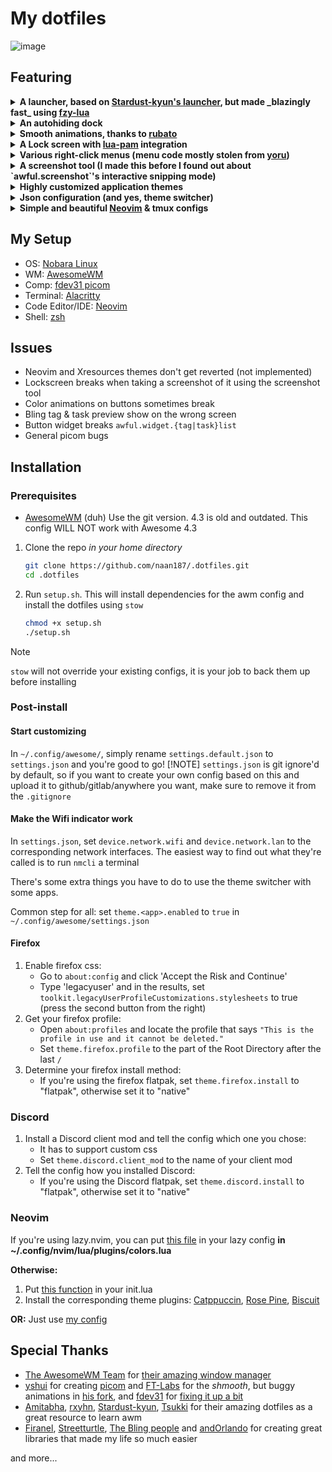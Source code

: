 # My dotfiles
![image](https://github.com/naan187/.dotfiles/assets/99505972/2e6adccf-db1d-4d1e-b121-af4ce567500c)

## Featuring
<details>
  <summary>
  <b>
    A launcher, based on <a href="https://github.com/Stardust-kyun/dotfiles/blob/main/home/.config/awesome/theme/launcher.lua">Stardust-kyun's launcher</a>, but made _blazingly fast_ using <a href="https://github.com/swarn/fzy-lua">fzy-lua</a>
  </b>
  </summary>
  <i>this also serves as a showcase of my skill issues in typing</i>
  <video width=200 src="https://github.com/naan187/.dotfiles/assets/99505972/731106ba-ff85-4d47-ae41-d04c1bce9afa" type="video/mp4" />
</details>

<details>
  <summary> <b>An autohiding dock</b> </summary>
  <i>I couldn't get it to properly hide when tiling/untiling the window, it currently does nothing</i>
  <video width=200 src="https://github.com/naan187/.dotfiles/assets/99505972/9b87a72c-61c1-45db-9b18-6dc7630391ff" type="video/mp4" />
</details>

<details>
  <summary> <b>Smooth animations, thanks to <a href="https://github.com/andOrlando/rubato">rubato</a></b> </summary>
  <i>Animations are smoother and less weird when not recording with OBS</i>
  <video width=200 src="https://github.com/naan187/.dotfiles/assets/99505972/96f684e7-c803-4c93-9813-323c38d6f2fa" type="video/mp4" />
</details>

<details>
  <summary> <b>A Lock screen with <a href="https://github.com/RMTT/lua-pam">lua-pam</a> integration</b> </summary>
  <i>Ignore the 1 in the bar, that's from the screenshot tool's countdown. Somehow it slips into the screenshot when locking the screen</i>
  <img src="https://github.com/naan187/.dotfiles/assets/99505972/a70d1bfa-1b64-40ce-835b-33565e80c138" \>
</details>

<details>
  <summary> <b>Various right-click menus (menu code mostly stolen from <a href="https://github.com/rxyhn/yoru">yoru</a>)</b> </summary>
  <img src="https://github.com/naan187/.dotfiles/assets/99505972/e11ed940-f90e-48a4-8f0e-94deb0e794c9" \>
  <img src="https://github.com/naan187/.dotfiles/assets/99505972/83c46787-f95d-4104-9685-12f98702f846" \>
</details>

<details>
  <summary> <b>A screenshot tool (I made this before I found out about `awful.screenshot`'s interactive snipping mode)</b> </summary>
  <i>Yes, the inward curve is part of the bar</i>
  <video width=200 src="https://github.com/naan187/.dotfiles/assets/99505972/c68b4817-4e9f-4ff1-8030-473eeec595b6" type="video/mp4" />
</details>

<details>
  <summary> <b>Highly customized application themes</b> </summary>
  This includes:
  <ul>
    <li>Firefox</li>
    <li>Gtk</li>
    <li>Discord (with a client mod that supports custom css, like Vencord or BetterDiscord)</li>
    <li>Alacritty</li>
    <li>Neovim</li>
    <li>Any Xresources-based terminal (Hopefully, haven't tested)</li>
  </ul>
  You can see most of them in the screenshots and videos
</details>

<details>
  <summary> <b>Json configuration (and yes, theme switcher)</b> </summary>
  The json config was intended to make it easier for me to implement a gui theme switcher, and I did have a prototype for it, but I ended up scrapping that because the code was messy, and so that I could focus on other stuff
  There currently are only a couple themes (including all their variants):
  
  - Catppuccin
  - Rose Pine
  - Biscuit
	
  https://github.com/naan187/.dotfiles/assets/99505972/fe197e49-b5c3-409c-b18e-779c36aaec8e
</details>

<details>
  <summary> <b>Simple and beautiful <a href="https://github.com/naan187/nvim">Neovim</a> & tmux configs</b> </summary>
  <img src="https://github.com/naan187/.dotfiles/assets/99505972/17a657bd-af7d-4143-ba5f-9c7ae61034e3" \>
</details>

## My Setup
- OS: [Nobara Linux](https://nobaraproject.org)
- WM: [AwesomeWM](https://github.com/awesomeWM/awesome)
- Comp: [fdev31 picom](https://github.com/fdev31/picom)
- Terminal: [Alacritty](https://github.com/alacritty/alacritty)
- Code Editor/IDE: [Neovim](https://github.com/neovim/neovim)
- Shell: [zsh](https://zsh.org)

## Issues
- Neovim and Xresources themes don't get reverted (not implemented)
- Lockscreen breaks when taking a screenshot of it using the screenshot tool
- Color animations on buttons sometimes break
- Bling tag & task preview show on the wrong screen
- Button widget breaks `awful.widget.{tag|task}list`
- General picom bugs

## Installation
### Prerequisites
- [AwesomeWM](https://github.com/AwesomeWM/awesome?tab=readme-ov-file##building-and-installation) (duh)
  Use the git version. 4.3 is old and outdated. This config WILL NOT work with Awesome 4.3

1. Clone the repo *in your home directory*
   ```sh
   git clone https://github.com/naan187/.dotfiles.git
   cd .dotfiles
   ```
2. Run `setup.sh`. This will install dependencies for the awm config and install the dotfiles using `stow`
   ```sh
   chmod +x setup.sh
   ./setup.sh
   ```
> [!NOTE]
> `stow` will not override your existing configs, it is your job to back them up before installing

### Post-install

#### Start customizing
In `~/.config/awesome/`, simply rename `settings.default.json` to `settings.json` and you're good to go!
[!NOTE] `settings.json` is git ignore'd by default, so if you want to create your own config based on this and upload it to github/gitlab/anywhere you want, make sure to remove it from the `.gitignore`

#### Make the Wifi indicator work
In `settings.json`, set `device.network.wifi` and `device.network.lan` to the corresponding network interfaces.
The easiest way to find out what they're called is to run `nmcli` a terminal

There's some extra things you have to do to use the theme switcher with some apps.

Common step for all: set `theme.<app>.enabled` to `true` in `~/.config/awesome/settings.json`

#### Firefox
1. Enable firefox css:
   - Go to `about:config` and click 'Accept the Risk and Continue'
   - Type 'legacyuser' and in the results, set `toolkit.legacyUserProfileCustomizations.stylesheets` to true (press the second button from the right)
3. Get your firefox profile:
   - Open `about:profiles` and locate the profile that says `"This is the profile in use and it cannot be deleted."`
   - Set `theme.firefox.profile` to the part of the Root Directory after the last `/`
3. Determine your firefox install method:
   - If you're using the firefox flatpak, set `theme.firefox.install` to "flatpak", otherwise set it to "native"

### Discord
1. Install a Discord client mod and tell the config which one you chose:
   - It has to support custom css
   - Set `theme.discord.client_mod` to the name of your client mod
2. Tell the config how you installed Discord:
   - If you're using the Discord flatpak, set `theme.discord.install` to "flatpak", otherwise set it to "native"

### Neovim
If you're using lazy.nvim, you can put [this file](https://github.com/naan187/nvim/blob/main/lua/plugins/colors.lua) in your lazy config **in ~/.config/nvim/lua/plugins/colors.lua**

**Otherwise:**
1. Put [this function](https://github.com/naan187/nvim/blob/main/lua/plugins/colors.lua#L1) in your init.lua
2. Install the corresponding theme plugins: [Catppuccin](https://github.com/catppuccin/nvim), [Rose Pine](https://github.com/rose-pine/neovim), [Biscuit](https://github.com/Biscuit-Colorscheme/nvim)

**OR:**
Just use [my config](https://github.com/naan187/nvim)

## Special Thanks
- [The AwesomeWM Team](https://github.com/awesomeWM) for [their amazing window manager](https://github.com/awesomeWM/awesome)
- [yshui](https://github.com/yshui) for creating [picom](https://github.com/yshui/picom) and [FT-Labs](https://github.com/FT-Labs) for the _shmooth_, but buggy animations in [his fork](https://github.com/FT-Labs/picom),
  and [fdev31](https://github.com/fdev31) for [fixing it up a bit](https://github.com/fdev31/picom)
- [Amitabha](https://github.com/Amitabha37377), [rxyhn](https://github.com/rxyhn), [Stardust-kyun](https://github.com/Stardust-kyun), [Tsukki](https://github.com/tsukki9696) for their amazing dotfiles as a great resource to learn awm
- [Firanel](https://github.com/Firanel), [Streetturtle](https://github.com/streetturtle), [The Bling people](https://github.com/BlingCorp) and [andOrlando](https://github.com/andOrlando) for creating great libraries that made my life so much easier

and more...

<!--
vim:shiftwidth=2
-->
